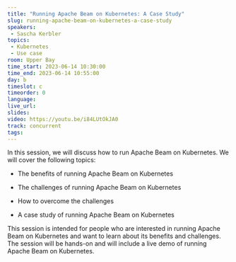 ```yaml
---
title: "Running Apache Beam on Kubernetes: A Case Study"
slug: running-apache-beam-on-kubernetes-a-case-study
speakers:
 - Sascha Kerbler
topics:
 - Kubernetes
 - Use case
room: Upper Bay
time_start: 2023-06-14 10:30:00
time_end: 2023-06-14 10:55:00
day: b
timeslot: c
timeorder: 0
language: 
live_url: 
slides: 
video: https://youtu.be/i84LUtOkJA0
track: concurrent
tags:
---
```


In this session, we will discuss how to run Apache Beam on Kubernetes. We will cover the following topics:
 
 
 
 - The benefits of running Apache Beam on Kubernetes
 
 - The challenges of running Apache Beam on Kubernetes
 
 - How to overcome the challenges
 
 - A case study of running Apache Beam on Kubernetes
 
 
 
 This session is intended for people who are interested in running Apache Beam on Kubernetes and want to learn about its benefits and challenges. The session will be hands-on and will include a live demo of running Apache Beam on Kubernetes.
